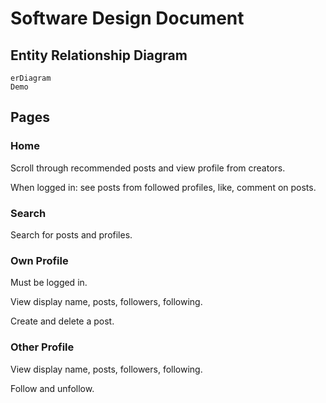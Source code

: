 # Software Design Document

## Entity Relationship Diagram

```mermaid
erDiagram
Demo
```

## Pages

### Home

Scroll through recommended posts and view profile from creators.

When logged in: see posts from followed profiles, like, comment on posts.

### Search

Search for posts and profiles.

### Own Profile

Must be logged in.

View display name, posts, followers, following.

Create and delete a post.

### Other Profile

View display name, posts, followers, following.

Follow and unfollow.

